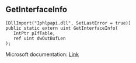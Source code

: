 ## GetInterfaceInfo

```
[DllImport("Iphlpapi.dll", SetLastError = true)]
public static extern uint GetInterfaceInfo(
   IntPtr pIfTable,
   ref uint dwOutBufLen
);
```

Microsoft documentation: [Link](https://docs.microsoft.com/en-us/windows/win32/api/iphlpapi/nf-iphlpapi-getinterfaceinfo)
